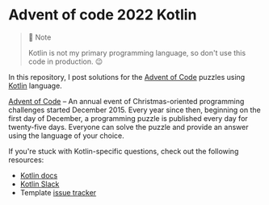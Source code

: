 # Advent of code 2022 Kotlin

> 📝 Note
> 
> Kotlin is not my primary programming language, so don't use this code in production. 😉

In this repository, I post solutions for the [Advent of Code][aoc] puzzles using [Kotlin][kotlin] language.

[Advent of Code][aoc] – An annual event of Christmas-oriented programming challenges started December 2015.
    Every year since then, beginning on the first day of December, a programming puzzle is published every day for twenty-five days.
    Everyone can solve the puzzle and provide an answer using the language of your choice.

If you're stuck with Kotlin-specific questions, check out the following resources:

- [Kotlin docs][docs]
- [Kotlin Slack][slack]
- Template [issue tracker][issues]


[aoc]: https://adventofcode.com
[docs]: https://kotlinlang.org/docs/home.html
[github]: https://github.com/azarovalex
[issues]: https://github.com/kotlin-hands-on/advent-of-code-kotlin-template/issues
[kotlin]: https://kotlinlang.org
[slack]: https://surveys.jetbrains.com/s3/kotlin-slack-sign-up
[template]: https://github.com/kotlin-hands-on/advent-of-code-kotlin-template
